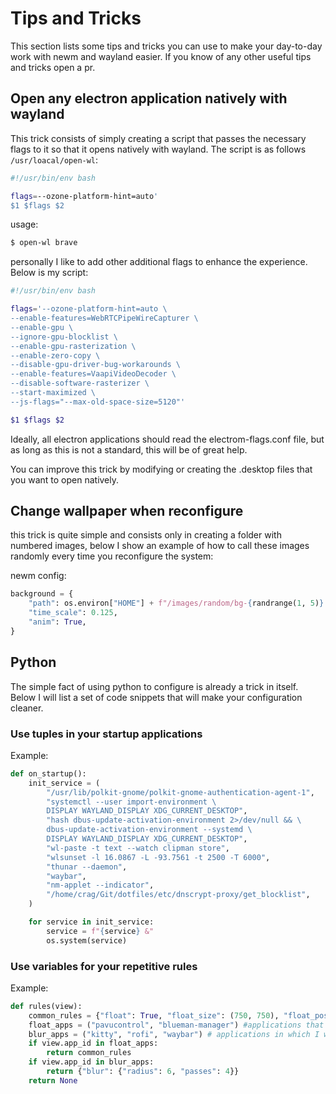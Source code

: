 # Tips and Tricks

This section lists some tips and tricks you can use to make your day-to-day work with newm and wayland easier. If you know of any other useful tips and tricks open a pr.

## Open any electron application natively with wayland

This trick consists of simply creating a script that passes the necessary flags to it so that it opens natively with wayland.
The script is as follows `/usr/loacal/open-wl`:

```bash
#!/usr/bin/env bash

flags=--ozone-platform-hint=auto'
$1 $flags $2
```

usage:

```bash
$ open-wl brave
```

personally I like to add other additional flags to enhance the experience.
Below is my script:

```bash
#!/usr/bin/env bash

flags='--ozone-platform-hint=auto \
--enable-features=WebRTCPipeWireCapturer \
--enable-gpu \
--ignore-gpu-blocklist \
--enable-gpu-rasterization \
--enable-zero-copy \
--disable-gpu-driver-bug-workarounds \
--enable-features=VaapiVideoDecoder \
--disable-software-rasterizer \
--start-maximized \
--js-flags="--max-old-space-size=5120"'

$1 $flags $2
```

Ideally, all electron applications should read the electrom-flags.conf file, but as long as this is not a standard, this will be of great help.

You can improve this trick by modifying or creating the .desktop files that you
want to open natively.

## Change wallpaper when reconfigure

this trick is quite simple and consists only in creating a folder with numbered images, below I show an example of how to call these images randomly every time you reconfigure the system:

newm config:

```python
background = {
    "path": os.environ["HOME"] + f"/images/random/bg-{randrange(1, 5)}.jpg",
    "time_scale": 0.125,
    "anim": True,
}
```

## Python

The simple fact of using python to configure is already a trick in itself. Below I will list a set of code snippets that will make your configuration cleaner.

### Use tuples in your startup applications

Example:

```python
def on_startup():
    init_service = (
        "/usr/lib/polkit-gnome/polkit-gnome-authentication-agent-1",
        "systemctl --user import-environment \
        DISPLAY WAYLAND_DISPLAY XDG_CURRENT_DESKTOP",
        "hash dbus-update-activation-environment 2>/dev/null && \
        dbus-update-activation-environment --systemd \
        DISPLAY WAYLAND_DISPLAY XDG_CURRENT_DESKTOP",
        "wl-paste -t text --watch clipman store",
        "wlsunset -l 16.0867 -L -93.7561 -t 2500 -T 6000",
        "thunar --daemon",
        "waybar",
        "nm-applet --indicator",
        "/home/crag/Git/dotfiles/etc/dnscrypt-proxy/get_blocklist",
    )

    for service in init_service:
        service = f"{service} &"
        os.system(service)
```

### Use variables for your repetitive rules

Example:

```python
def rules(view):
    common_rules = {"float": True, "float_size": (750, 750), "float_pos": (0.5, 0.35)}
    float_apps = ("pavucontrol", "blueman-manager") #applications that I want to define as floating
    blur_apps = ("kitty", "rofi", "waybar") # applications in which I want to have the blur effect
    if view.app_id in float_apps:
        return common_rules
    if view.app_id in blur_apps:
        return {"blur": {"radius": 6, "passes": 4}}
    return None
```
